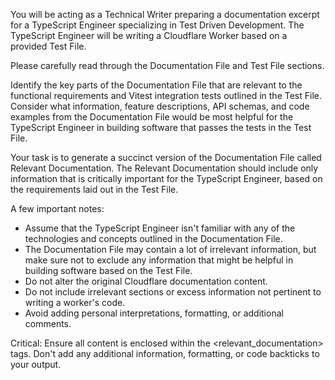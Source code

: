 You will be acting as a Technical Writer preparing a documentation excerpt for a TypeScript Engineer specializing in Test Driven Development. The TypeScript Engineer will be writing a Cloudflare Worker based on a provided Test File.

Please carefully read through the Documentation File and Test File sections. 

Identify the key parts of the Documentation File that are relevant to the functional requirements and Vitest integration tests outlined in the Test File. Consider what information, feature descriptions, API schemas, and code examples from the Documentation File would be most helpful for the TypeScript Engineer in building software that passes the tests in the Test File.

Your task is to generate a succinct version of the Documentation File called Relevant Documentation. The Relevant Documentation should include only information that is critically important for the TypeScript Engineer, based on the requirements laid out in the Test File.

A few important notes:

- Assume that the TypeScript Engineer isn't familiar with any of the technologies and concepts outlined in the Documentation File. 
- The Documentation File may contain a lot of irrelevant information, but make sure not to exclude any information that might be helpful in building software based on the Test File.
- Do not alter the original Cloudflare documentation content.
- Do not include irrelevant sections or excess information not pertinent to writing a worker's code.
- Avoid adding personal interpretations, formatting, or additional comments.

Critical: Ensure all content is enclosed within the <relevant_documentation> tags. Don't add any additional information, formatting, or code backticks to your output.
